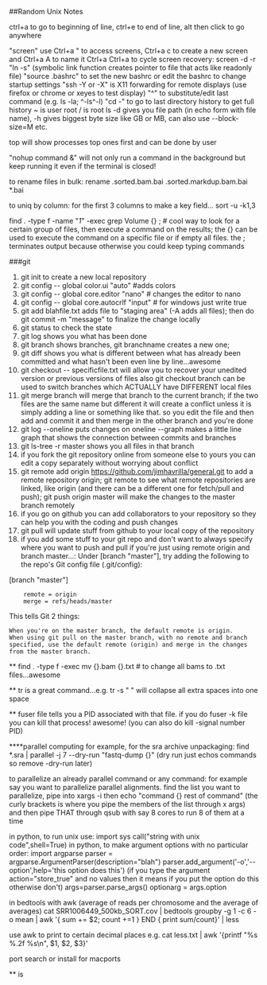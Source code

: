 ##Random Unix Notes

ctrl+a to go to beginning of line, ctrl+e to end of line, alt then click to go anywhere

"screen" use Ctrl+a " to access screens, Ctrl+a c to create a new screen and Ctrl+a A to name it Ctrl+a Ctrl+a to cycle
screen recovery: screen -d -r
"ln -s" (symbolic link function creates pointer to file that acts like readonly file)
"source .bashrc" to set the new bashrc or edit the bashrc to change startup settings
"ssh -Y or -X" is X11 forwarding for remote displays (use firefox or chrome or xeyes to test display)
"^" to substitute/edit last command (e.g. ls -la; ^-ls^-l)
"cd -" to go to last directory
history to get full history
~ is user root
/ is root
ls -d gives you file path (in echo form with file name), -h gives biggest byte size like GB or MB, can also use --block-size=M etc.

top will show processes top ones first and can be done by user

"nohup command &" will not only run a command in the background but keep running it even if the terminal is closed!

to rename files in bulk:
rename .sorted.bam.bai .sorted.markdup.bam.bai *.bai

to uniq by column:
for the first 3 columns to make a key field...
sort -u -k1,3

find . -type f -name "*1*" -exec grep Volume {} \;  # cool way to look for a certain group of files, then execute a command on the results; the {} can be used to execute the command on a specific file or if empty all files.  the \; terminates output because otherwise you could keep typing commands

###git
1. git init to create a new local repository
2. git config -- global color.ui "auto" #adds colors
3. git config -- global core.editor "nano" # changes the editor to nano
4. git config -- global core.autocrlf "input" # for windows just write true
5. git add blahfile.txt adds file to "staging area" (-A adds all files); then do git commit -m "message" to finalize the
change locally
6. git status to check the state
7. git log shows you what has been done
8. git branch shows branches, git branchname creates a new one; 
9. git diff shows you what is different between what has already been committed and what hasn't been even line by line...awesome
10. git checkout -- specificfile.txt will allow you to recover your unedited version or previous versions of files also git checkout branch can be used to switch branches which ACTUALLY have DIFFERENT local files
11. git merge branch will merge that branch to the current branch; if the two files are the same name but different it will create a conflict unless it is simply adding a line or something like that.  so you edit the file and then add and commit it and then merge in the other branch and you're done 
12. git log --oneline puts changes on oneline --graph makes a little line graph that shows the connection between commits and branches
13. git ls-tree -r master shows you all files in that branch
14. if you fork the git repository online from someone else to yours you can edit a copy separately without worrying about conflict
15. git remote add origin https://github.com/jimhavrilla/general.git to add a remote repository origin; git remote to see what remote repositories are linked, like origin (and there can be a different one for fetch/pull and push); git push origin master will make the changes to the master branch remotely
16. if you go on github you can add collaborators to your repository so they can help you with the coding and push changes
17. git pull will update stuff from github to your local copy of the repository
18. if you add some stuff to your git repo and don't want to always specify where you want to push and pull if you're just using remote origin and branch master...:
Under [branch "master"], try adding the following to the repo's Git config file (.git/config):

[branch "master"]

        remote = origin
        merge = refs/heads/master

This tells Git 2 things:

    When you're on the master branch, the default remote is origin.
    When using git pull on the master branch, with no remote and branch specified, use the default remote (origin) and merge in the changes from the master branch.




** find . -type f -exec mv {}.bam {}.txt # to change all bams to .txt files...awesome

** tr is a great command...e.g. tr -s " " will collapse all extra spaces into one space

** fuser file tells you a PID associated with that file.  if you do fuser -k file you can kill that process!  awesome!  (you can also do kill -signal number PID)

****parallel computing
for example, for the sra archive unpackaging:
find *.sra | parallel -j 7 --dry-run "fastq-dump {}" (dry run just echos commands so remove -dry-run later)

to parallelize an already parallel command or any command:
for example say you want to parallelize parallel alignments.  find the list you want to parallelize, pipe into xargs -i then echo "command {} rest of command" (the curly brackets is where you pipe the members of the list through x args) and then pipe THAT through qsub with say 8 cores to run 8 of them at a time

in python, to run unix use:
import sys
call("string with unix code",shell=True)
in python, to make argument options with no particular order:
import argparse
parser = argparse.ArgumentParser(description="blah")
parser.add_argument('-o','--option',help='this option does this') (if you type the argument action="store_true" and no values then it means if you put the option do this otherwise don't)
args=parser.parse_args()
optionarg = args.option

in bedtools with awk (average of reads per chromosome and the average of averages)
cat SRR1006449_500kb_SORT.cov | bedtools groupby -g 1 -c 6 -o mean | awk '{ sum += $2; count +=1 } END { print sum/count}' | less

use awk to print to certain decimal places
e.g. cat less.txt | awk '{printf "%s %.2f %s\n", $1, $2, $3}'

port search or install for macports

\** is 
